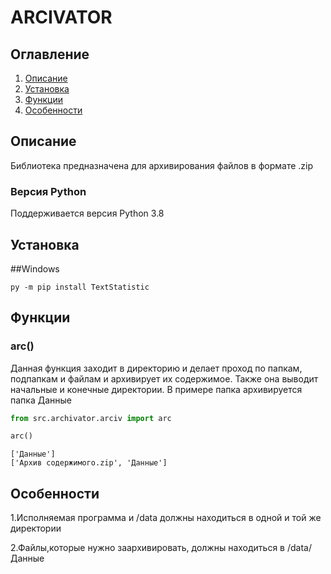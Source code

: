 # ARCIVATOR

## Оглавление

1. [Описание](#Описание)
2. [Установка](#Установка)
3. [Функции](#Функции)
4. [Особенности](#Особенности)
## Описание

Библиотека предназначена для архивирования файлов в формате .zip

### Версия Python

Поддерживается версия Python 3.8

## Установка

##Windows

```
py -m pip install TextStatistic
```

## Функции

### arc()

Данная функция заходит в директорию и делает проход по папкам, подпапкам и файлам и архивирует их содержимое.
Также она выводит начальные и конечные директории.
В примере папка архивируется папка Данные
```python
from src.archivator.arciv import arc

arc()

```
```
['Данные']
['Архив содержимого.zip', 'Данные']
```

## Особенности
1.Исполняемая программа и /data должны находиться в одной и той же директории

2.Файлы,которые нужно заархивировать, должны находиться в /data/Данные